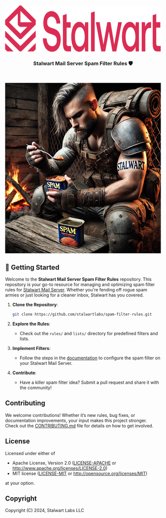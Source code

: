 <p align="center">
    <a href="https://stalw.art">
    <img src="./img/logo-red.svg" height="150">
    </a>
</p>

<h3 align="center">
  Stalwart Mail Server Spam Filter Rules 🛡️
</h3>

<br>

<p align="center">
    <a href="https://stalw.art">
    <img src="./img/stalwart-warrior.jpg" height="550">
    </a>
</p>

## 🚀 Getting Started

Welcome to the **Stalwart Mail Server Spam Filter Rules** repository. This repository is your go-to resource for managing and optimizing spam filter rules for [Stalwart Mail Server](https://github.com/stalwartlabs/mail-server). Whether you're fending off rogue spam armies or just looking for a cleaner inbox, Stalwart has you covered.

1. **Clone the Repository**:
   ```bash
   git clone https://github.com/stalwartlabs/spam-filter-rules.git
   ```

2. **Explore the Rules**:
   - Check out the `rules/` and `lists/` directory for predefined filters and lists.

3. **Implement Filters**:
   - Follow the steps in the [documentation](https://stalw.art/docs/spamfilter/overview) to configure the spam filter on your Stalwart Mail Server.

4. **Contribute**:
   - Have a killer spam filter idea? Submit a pull request and share it with the community!

## Contributing

We welcome contributions! Whether it’s new rules, bug fixes, or documentation improvements, your input makes this project stronger. Check out the [CONTRIBUTING.md](CONTRIBUTING.md) file for details on how to get involved.

## License

Licensed under either of

 * Apache License, Version 2.0 ([LICENSE-APACHE](LICENSE-APACHE) or http://www.apache.org/licenses/LICENSE-2.0)
 * MIT license ([LICENSE-MIT](LICENSE-MIT) or http://opensource.org/licenses/MIT)

at your option.

## Copyright

Copyright (C) 2024, Stalwart Labs LLC
